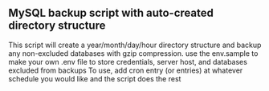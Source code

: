 ## MySQL backup script with auto-created directory structure ##

This script will create a year/month/day/hour directory structure and backup any non-excluded databases with gzip compression.
use the env.sample to make your own .env file to store credentials, server host, and databases excluded from backups
To use, add cron entry (or entries) at whatever schedule you would like and the script does the rest
